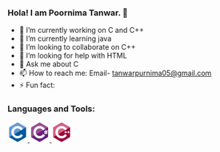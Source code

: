 ### Hola!  I am Poornima Tanwar. 👋


- 🔭 I’m currently working on C and C++
- 🌱 I’m currently learning java
- 👯 I’m looking to collaborate on C++
- 🤔 I’m looking for help with HTML
- 💬 Ask me about C
- 📫 How to reach me: Email- tanwarpurnima05@gmail.com
- ⚡ Fun fact: 


<h3 align="left">Languages and Tools:</h3>

<p align="left"> 
  <a href="https://www.cprogramming.com/" target="_blank"> <img src="https://github.com/devicons/devicon/blob/master/icons/c/c-original.svg" alt="c" width="40" height="40"/> </a> 
<a href="https://www.w3schools.com/cs/" target="_blank"> <img src="https://github.com/devicons/devicon/blob/master/icons/csharp/csharp-original.svg" alt="csharp" width="40" height="40"/> </a> <a href="https://www.w3schools.com/css/" target="_blank"> <img src="https://github.com/devicons/devicon/blob/master/icons/cplusplus/cplusplus-original.svg" alt="C++" width="40" height="40"/> 

  
</p>
 
